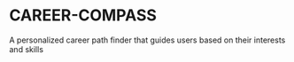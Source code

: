# CAREER-COMPASS
A personalized career path finder that guides users based on their interests and skills
